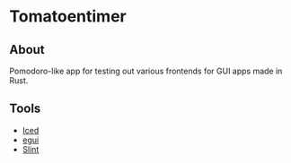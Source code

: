 # Tomatoentimer

## About

Pomodoro-like app for testing out various frontends for GUI apps made in Rust.

## Tools
  - [Iced](https://www.github.com/iced-rs/iced)
  - [egui](https://www.github.com/emilk/egui)
  - [Slint](https://slint.dev/)
